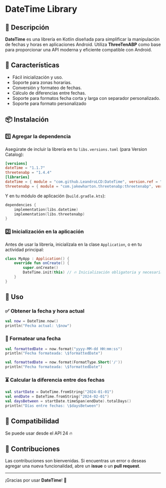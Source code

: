 # DateTime Library

## 📌 Descripción
**DateTime** es una librería en Kotlin diseñada para simplificar la manipulación de fechas y horas en aplicaciones Android. Utiliza **ThreeTenABP** como base para proporcionar una API moderna y eficiente compatible con Android.

## 🚀 Características
- Fácil inicialización y uso.
- Soporte para zonas horarias.
- Conversión y formateo de fechas.
- Cálculo de diferencias entre fechas.
- Soporte para formatos fecha corta y larga con separador personalizado.
- Soporte para formato personalizado

## 📦 Instalación
### 1️⃣ Agregar la dependencia
Asegúrate de incluir la librería en tu `libs.versions.toml` (para Version Catalog):

```toml
[versions]
dateTime = "1.1.7"
threetenabp = "1.4.4"
[libraries]
dateTime = { module = "com.github.LeandroLCD:DateTime", version.ref = "dateTime" }
threetenabp = { module = "com.jakewharton.threetenabp:threetenabp", version.ref = "threetenabp" }
```

Y en tu módulo de aplicación (`build.gradle.kts`):

```kotlin
dependencies {
    implementation(libs.datetime)
    implementation(libs.threetenabp)
}
```

### 2️⃣ Inicialización en la aplicación
Antes de usar la librería, inicialízala en la clase `Application`, o en tu actividad principal:

```kotlin
class MyApp : Application() {
    override fun onCreate() {
        super.onCreate()
        DateTime.init(this) // 🔥 Inicialización obligatoria y necesaria para capturar el uso horario del dispositivo
    }
}
```

## 📖 Uso
### ✅ Obtener la fecha y hora actual
```kotlin
val now = DateTime.now()
println("Fecha actual: \$now")
```

### 📅 Formatear una fecha
```kotlin
val formattedDate = now.format("yyyy-MM-dd HH:mm:ss")
println("Fecha formateada: \$formattedDate")
```
```kotlin
val formattedDate = now.format(FormatType.Short('/'))
println("Fecha formateada: \$formattedDate")
```

### ⏳ Calcular la diferencia entre dos fechas
```kotlin
val startDate = DateTime.fromString("2024-01-01")
val endDate = DateTime.fromString("2024-02-01")
val daysBetween = startDate.timeSpan(endDate).totalDays()
println("Días entre fechas: \$daysBetween")
```
## 🚀 Compatibilidad
Se puede usar desde el API 24 🔥

## 🤝 Contribuciones
Las contribuciones son bienvenidas. Si encuentras un error o deseas agregar una nueva funcionalidad, abre un **issue** o un **pull request**.

---
¡Gracias por usar **DateTime**! 🚀

